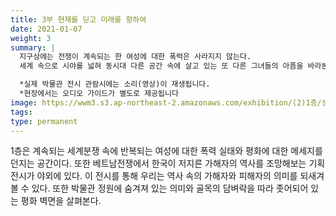 ```yaml
---
title: 3부 현재를 딛고 미래를 향하여
date: 2021-01-07
weight: 3
summary: |
  지구상에는 전쟁이 계속되는 한 여성에 대한 폭력은 사라지지 않는다. 
  세계 속으로 시야를 넓혀 동시대 다른 공간 속에 살고 있는 또 다른 그녀들의 아픔을 바라본다.

  *실제 박물관 전시 관람시에는 소리(영상)이 재생됩니다.
  *현장에서는 오디오 가이드가 별도로 제공됩니다
image: https://wwm3.s3.ap-northeast-2.amazonaws.com/exhibition/(2)1층/상설,기획전시관/LHS_0786.jpg
tags:
type: permanent
---
```


1층은 계속되는 세계분쟁 속에 반복되는
여성에 대한 폭력 실태와 평화에 대한 메세지를 던지는 공간이다. 
또한 베트남전쟁에서 한국이 저지른 가해자의 역사를 조망해보는 기획전시가 야외에 있다. 
이 전시를 통해 우리는 역사 속의 가해자와 피해자의 의미를 되새겨 볼 수 있다. 
또한 박물관 정원에 숨겨져 있는 의미와
골목의 담벼락을 따라 좃어되어 있는 평화 벽면을 살펴본다.